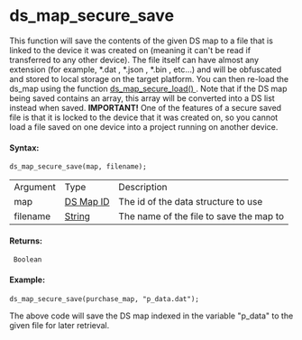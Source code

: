 # ds_map_secure_save

This function will save the contents of the given DS map to a file that
is linked to the device it was created on (meaning it can't be read if
transferred to any other device). The file itself can have almost any
extension (for example, \*.dat , \*.json , \*.bin , etc...) and will be
obfuscated and stored to local storage on the target platform. You can
then re-load the ds_map using the function [ ds_map_secure_load()
](ds_map_secure_load) . Note that if the DS map being saved contains
an array, this array will be converted into a DS list instead when
saved. **IMPORTANT!** One of the features of a secure saved file is that
it is locked to the device that it was created on, so you cannot load a
file saved on one device into a project running on another device.

#### Syntax:

``` gml
ds_map_secure_save(map, filename);
```

|          |                                                                                                          |                                         |
|----------|----------------------------------------------------------------------------------------------------------|-----------------------------------------|
| Argument | Type                                                                                                     | Description                             |
| map      |  [DS Map ID](../../../../../GameMaker_Language/GML_Reference/Data_Structures/DS_Maps/ds_map_create)  | The id of the data structure to use     |
| filename |  [String](../../../../../GameMaker_Language/GML_Overview/Data_Types)                                 | The name of the file to save the map to |

#### Returns:

``` gml
 Boolean
```

#### Example:

``` gml
ds_map_secure_save(purchase_map, "p_data.dat");
```

The above code will save the DS map indexed in the variable "p_data" to
the given file for later retrieval.
